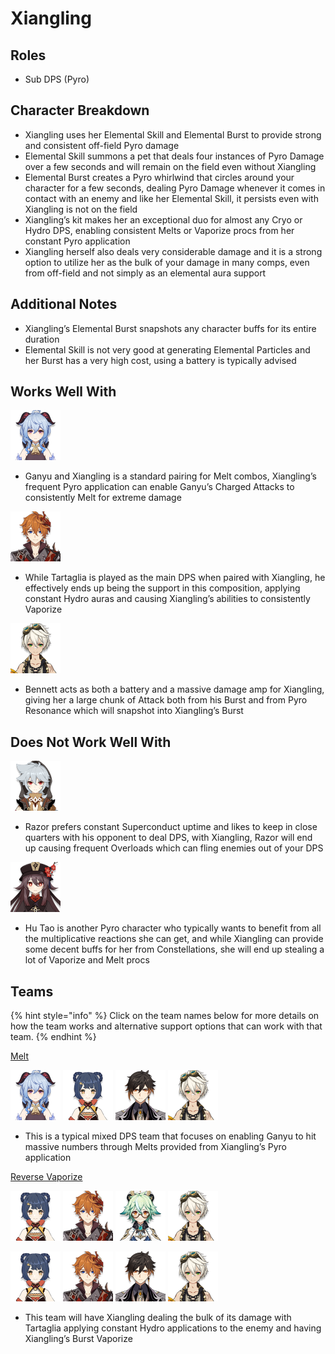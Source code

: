 # Xiangling

## Roles

* Sub DPS \(Pyro\)

## Character Breakdown

* Xiangling uses her Elemental Skill and Elemental Burst to provide strong and consistent off-field Pyro damage
* Elemental Skill summons a pet that deals four instances of Pyro Damage over a few seconds and will remain on the field even without Xiangling
* Elemental Burst creates a Pyro whirlwind that circles around your character for a few seconds, dealing Pyro Damage whenever it comes in contact with an enemy and like her Elemental Skill, it persists even with Xiangling is not on the field
* Xiangling’s kit makes her an exceptional duo for almost any Cryo or Hydro DPS, enabling consistent Melts or Vaporize procs from her constant Pyro application
* Xiangling herself also deals very considerable damage and it is a strong option to utilize her as the bulk of your damage in many comps, even from off-field and not simply as an elemental aura support

## Additional Notes

* Xiangling’s Elemental Burst snapshots any character buffs for its entire duration
* Elemental Skill is not very good at generating Elemental Particles and her Burst has a very high cost, using a battery is typically advised

## Works Well With

![](../../.gitbook/assets/ui_avataricon_ganyu.png) 

* Ganyu and Xiangling is a standard pairing for Melt combos, Xiangling’s frequent Pyro application can enable Ganyu’s Charged Attacks to consistently Melt for extreme damage

![](../../.gitbook/assets/ui_avataricon_tartaglia.png) 

* While Tartaglia is played as the main DPS when paired with Xiangling, he effectively ends up being the support in this composition, applying constant Hydro auras and causing Xiangling’s abilities to consistently Vaporize

![](../../.gitbook/assets/ui_avataricon_bennett.png) 

* Bennett acts as both a battery and a massive damage amp for Xiangling, giving her a large chunk of Attack both from his Burst and from Pyro Resonance which will snapshot into Xiangling’s Burst

## Does Not Work Well With

![](../../.gitbook/assets/ui_avataricon_razor.png) 

* Razor prefers constant Superconduct uptime and likes to keep in close quarters with his opponent to deal DPS, with Xiangling, Razor will end up causing frequent Overloads which can fling enemies out of your DPS

![](../../.gitbook/assets/ui_avataricon_hutao.png) 

* Hu Tao is another Pyro character who typically wants to benefit from all the multiplicative reactions she can get, and while Xiangling can provide some decent buffs for her from Constellations, she will end up stealing a lot of Vaporize and Melt procs

## Teams

{% hint style="info" %}
Click on the team names below for more details on how the team works and alternative support options that can work with that team.
{% endhint %}

[Melt](../../teams/melt.md)

![](../../.gitbook/assets/ui_avataricon_ganyu.png) ![](../../.gitbook/assets/ui_avataricon_xiangling.png) ![](../../.gitbook/assets/ui_avataricon_zhongli.png) ![](../../.gitbook/assets/ui_avataricon_bennett.png) 

* This is a typical mixed DPS team that focuses on enabling Ganyu to hit massive numbers through Melts provided from Xiangling’s Pyro application

[Reverse Vaporize](../../teams/reverse-vaporize.md)

![](../../.gitbook/assets/ui_avataricon_xiangling.png) ![](../../.gitbook/assets/ui_avataricon_tartaglia.png) ![](../../.gitbook/assets/ui_avataricon_sucrose.png) ![](../../.gitbook/assets/ui_avataricon_bennett.png) 

![](../../.gitbook/assets/ui_avataricon_xiangling.png) ![](../../.gitbook/assets/ui_avataricon_tartaglia.png) ![](../../.gitbook/assets/ui_avataricon_zhongli.png) ![](../../.gitbook/assets/ui_avataricon_bennett.png) 

* This team will have Xiangling dealing the bulk of its damage with Tartaglia applying constant Hydro applications to the enemy and having Xiangling’s Burst Vaporize

